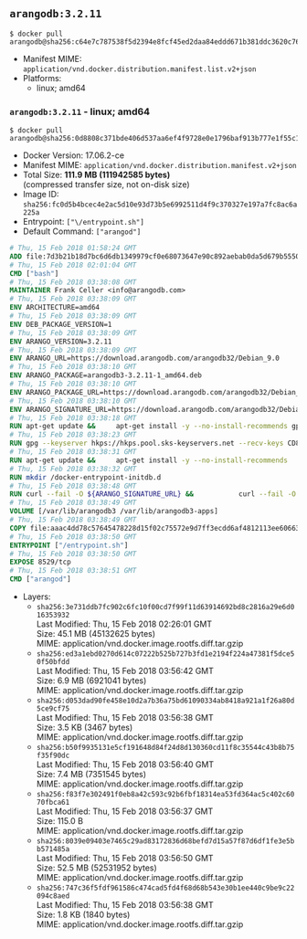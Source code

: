 ## `arangodb:3.2.11`

```console
$ docker pull arangodb@sha256:c64e7c787538f5d2394e8fcf45ed2daa84eddd671b381ddc3620c76c7f867b72
```

-	Manifest MIME: `application/vnd.docker.distribution.manifest.list.v2+json`
-	Platforms:
	-	linux; amd64

### `arangodb:3.2.11` - linux; amd64

```console
$ docker pull arangodb@sha256:0d8808c371bde406d537aa6ef4f9728e0e1796baf913b777e1f55c1807035cc7
```

-	Docker Version: 17.06.2-ce
-	Manifest MIME: `application/vnd.docker.distribution.manifest.v2+json`
-	Total Size: **111.9 MB (111942585 bytes)**  
	(compressed transfer size, not on-disk size)
-	Image ID: `sha256:fc0d5b4bcec4e2ac5d10e93d73b5e6992511d4f9c370327e197a7fc8ac6a225a`
-	Entrypoint: `["\/entrypoint.sh"]`
-	Default Command: `["arangod"]`

```dockerfile
# Thu, 15 Feb 2018 01:58:24 GMT
ADD file:7d3b21b18d7bc6d6db1349979cf0e68073647e90c892aebab0da5d679b5550eb in / 
# Thu, 15 Feb 2018 02:01:04 GMT
CMD ["bash"]
# Thu, 15 Feb 2018 03:38:08 GMT
MAINTAINER Frank Celler <info@arangodb.com>
# Thu, 15 Feb 2018 03:38:09 GMT
ENV ARCHITECTURE=amd64
# Thu, 15 Feb 2018 03:38:09 GMT
ENV DEB_PACKAGE_VERSION=1
# Thu, 15 Feb 2018 03:38:09 GMT
ENV ARANGO_VERSION=3.2.11
# Thu, 15 Feb 2018 03:38:09 GMT
ENV ARANGO_URL=https://download.arangodb.com/arangodb32/Debian_9.0
# Thu, 15 Feb 2018 03:38:10 GMT
ENV ARANGO_PACKAGE=arangodb3-3.2.11-1_amd64.deb
# Thu, 15 Feb 2018 03:38:10 GMT
ENV ARANGO_PACKAGE_URL=https://download.arangodb.com/arangodb32/Debian_9.0/amd64/arangodb3-3.2.11-1_amd64.deb
# Thu, 15 Feb 2018 03:38:10 GMT
ENV ARANGO_SIGNATURE_URL=https://download.arangodb.com/arangodb32/Debian_9.0/amd64/arangodb3-3.2.11-1_amd64.deb.asc
# Thu, 15 Feb 2018 03:38:18 GMT
RUN apt-get update &&     apt-get install -y --no-install-recommends gpg dirmngr     &&     rm -rf /var/lib/apt/lists/*
# Thu, 15 Feb 2018 03:38:23 GMT
RUN gpg --keyserver hkps://hkps.pool.sks-keyservers.net --recv-keys CD8CB0F1E0AD5B52E93F41E7EA93F5E56E751E9B
# Thu, 15 Feb 2018 03:38:31 GMT
RUN apt-get update &&     apt-get install -y --no-install-recommends         libjemalloc1         ca-certificates         pwgen         curl     &&     rm -rf /var/lib/apt/lists/*
# Thu, 15 Feb 2018 03:38:32 GMT
RUN mkdir /docker-entrypoint-initdb.d
# Thu, 15 Feb 2018 03:38:48 GMT
RUN curl --fail -O ${ARANGO_SIGNATURE_URL} &&           curl --fail -O ${ARANGO_PACKAGE_URL} &&             gpg --verify ${ARANGO_PACKAGE}.asc &&     (echo arangodb3 arangodb3/password password test | debconf-set-selections) &&     (echo arangodb3 arangodb3/password_again password test | debconf-set-selections) &&     DEBIAN_FRONTEND="noninteractive" dpkg -i ${ARANGO_PACKAGE} &&     rm -rf /var/lib/arangodb3/* &&     sed -ri         -e 's!127\.0\.0\.1!0.0.0.0!g'         -e 's!^(file\s*=).*!\1 -!'         -e 's!^#\s*uid\s*=.*!uid = arangodb!'         -e 's!^#\s*gid\s*=.*!gid = arangodb!'         /etc/arangodb3/arangod.conf     &&     rm -f ${ARANGO_PACKAGE}*
# Thu, 15 Feb 2018 03:38:49 GMT
VOLUME [/var/lib/arangodb3 /var/lib/arangodb3-apps]
# Thu, 15 Feb 2018 03:38:49 GMT
COPY file:aaac4dd78c57645478228d15f02c75572e9d7ff3ecdd6af4812113ee60663d86 in /entrypoint.sh 
# Thu, 15 Feb 2018 03:38:50 GMT
ENTRYPOINT ["/entrypoint.sh"]
# Thu, 15 Feb 2018 03:38:50 GMT
EXPOSE 8529/tcp
# Thu, 15 Feb 2018 03:38:51 GMT
CMD ["arangod"]
```

-	Layers:
	-	`sha256:3e731ddb7fc902c6fc10f00cd7f99f11d63914692bd8c2816a29e6d016353932`  
		Last Modified: Thu, 15 Feb 2018 02:26:01 GMT  
		Size: 45.1 MB (45132625 bytes)  
		MIME: application/vnd.docker.image.rootfs.diff.tar.gzip
	-	`sha256:ed3a1ebd0270d614c07222b525b727b3fd1e2194f224a47381f5dce50f50bfdd`  
		Last Modified: Thu, 15 Feb 2018 03:56:42 GMT  
		Size: 6.9 MB (6921041 bytes)  
		MIME: application/vnd.docker.image.rootfs.diff.tar.gzip
	-	`sha256:d053dad90fe458e10d2a7b36a75bd61090334ab8418a921a1f26a80d5ce9cf75`  
		Last Modified: Thu, 15 Feb 2018 03:56:38 GMT  
		Size: 3.5 KB (3467 bytes)  
		MIME: application/vnd.docker.image.rootfs.diff.tar.gzip
	-	`sha256:b50f9935131e5cf191648d84f24d8d130360cd11f8c35544c43b8b75f35f90dc`  
		Last Modified: Thu, 15 Feb 2018 03:56:40 GMT  
		Size: 7.4 MB (7351545 bytes)  
		MIME: application/vnd.docker.image.rootfs.diff.tar.gzip
	-	`sha256:f83f7e302491f0eb8a42c593c92b6fbf18314ea53fd364ac5c402c6070fbca61`  
		Last Modified: Thu, 15 Feb 2018 03:56:37 GMT  
		Size: 115.0 B  
		MIME: application/vnd.docker.image.rootfs.diff.tar.gzip
	-	`sha256:8039e09403e7465c29ad83172836d68befd7d15a57f87d6df1fe3e5bb571485a`  
		Last Modified: Thu, 15 Feb 2018 03:56:50 GMT  
		Size: 52.5 MB (52531952 bytes)  
		MIME: application/vnd.docker.image.rootfs.diff.tar.gzip
	-	`sha256:747c36f5fdf961586c474cad5fd4f68d68b543e30b1ee440c9be9c22094c8aed`  
		Last Modified: Thu, 15 Feb 2018 03:56:38 GMT  
		Size: 1.8 KB (1840 bytes)  
		MIME: application/vnd.docker.image.rootfs.diff.tar.gzip
